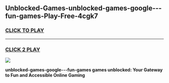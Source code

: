 
## Unblocked-Games-unblocked-games-google---fun-games-Play-Free-4cgk7
<h3>
<a href="https://premium76.site?title=unblocked-games-google---fun-games&ref=20A">CLICK TO PLAY</a></h3>
<hr>

<h3>
<a href="https://premium76.site?title=unblocked-games-google---fun-games&ref=20A">CLICK 2 PLAY</a>
  
</h3>

<a href="https://premium76.site?title=unblocked-games-google---fun-games&ref=20A"><img src="https://clearcache.store/games.png"></a>


**unblocked-games-google---fun-games games unblocked: Your Gateway to Fun and Accessible Online Gaming**
